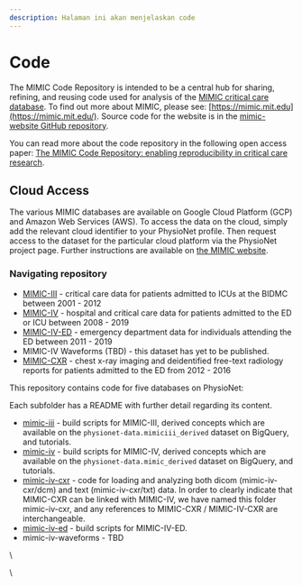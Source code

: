 ```yaml
---
description: Halaman ini akan menjelaskan code
---
```


# Code

The MIMIC Code Repository is intended to be a central hub for sharing, refining, and reusing code used for analysis of the [MIMIC critical care database](https://mimic.mit.edu/). To find out more about MIMIC, please see: [https://mimic.mit.edu](https://mimic.mit.edu/). Source code for the website is in the [mimic-website GitHub repository](https://github.com/MIT-LCP/mimic-website/).

You can read more about the code repository in the following open access paper: [The MIMIC Code Repository: enabling reproducibility in critical care research](https://doi.org/10.1093/jamia/ocx084).

## Cloud Access

The various MIMIC databases are available on Google Cloud Platform (GCP) and Amazon Web Services (AWS). To access the data on the cloud, simply add the relevant cloud identifier to your PhysioNet profile. Then request access to the dataset for the particular cloud platform via the PhysioNet project page. Further instructions are available on [the MIMIC website](https://mimic.mit.edu/iv/access/cloud/).

### Navigating repository

* [MIMIC-III](https://physionet.org/content/mimiciii/) - critical care data for patients admitted to ICUs at the BIDMC between 2001 - 2012
* [MIMIC-IV](https://physionet.org/content/mimiciv/) - hospital and critical care data for patients admitted to the ED or ICU between 2008 - 2019
* [MIMIC-IV-ED](https://physionet.org/content/mimic-iv-ed/) - emergency department data for individuals attending the ED between 2011 - 2019
* MIMIC-IV Waveforms (TBD) - this dataset has yet to be published.
* [MIMIC-CXR](https://physionet.org/content/mimic-cxr/) - chest x-ray imaging and deidentified free-text radiology reports for patients admitted to the ED from 2012 - 2016

This repository contains code for five databases on PhysioNet:

Each subfolder has a README with further detail regarding its content.

* [mimic-iii](https://github.com/MIT-LCP/mimic-code/blob/main/mimic-iii) - build scripts for MIMIC-III, derived concepts which are available on the `physionet-data.mimiciii_derived` dataset on BigQuery, and tutorials.
* [mimic-iv](https://github.com/MIT-LCP/mimic-code/blob/main/mimic-iv) - build scripts for MIMIC-IV, derived concepts which are available on the `physionet-data.mimic_derived` dataset on BigQuery, and tutorials.
* [mimic-iv-cxr](https://github.com/MIT-LCP/mimic-code/blob/main/mimic-iv-cxr) - code for loading and analyzing both dicom (mimic-iv-cxr/dcm) and text (mimic-iv-cxr/txt) data. In order to clearly indicate that MIMIC-CXR can be linked with MIMIC-IV, we have named this folder mimic-iv-cxr, and any references to MIMIC-CXR / MIMIC-IV-CXR are interchangeable.
* [mimic-iv-ed](https://github.com/MIT-LCP/mimic-code/blob/main/mimic-iv-ed) - build scripts for MIMIC-IV-ED.
* mimic-iv-waveforms - TBD

\






\

